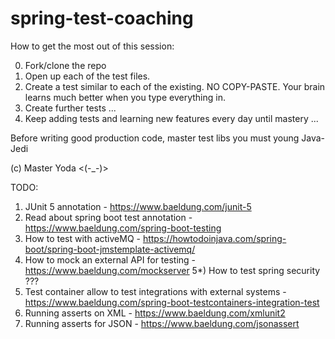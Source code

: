 # spring-test-coaching

How to get the most out of this session: 

0) Fork/clone the repo
1) Open up each of the test files.
2) Create a test similar to each of the existing.
NO COPY-PASTE. Your brain learns much better when you type everything in.
3) Create further tests ...
4) Keep adding tests and learning new features every day until mastery ...

Before writing good production code, master test libs you must young Java-Jedi

(c) Master Yoda <(-_-)>


TODO:
1) JUnit 5 annotation - https://www.baeldung.com/junit-5
2) Read about spring boot test annotation - https://www.baeldung.com/spring-boot-testing
3) How to test with activeMQ - https://howtodoinjava.com/spring-boot/spring-boot-jmstemplate-activemq/
4) How to mock an external API for testing - https://www.baeldung.com/mockserver
5*) How to test spring security ???
6) Test container allow to test integrations with external systems - https://www.baeldung.com/spring-boot-testcontainers-integration-test
7) Running asserts on XML - https://www.baeldung.com/xmlunit2
8) Running asserts for JSON - https://www.baeldung.com/jsonassert

